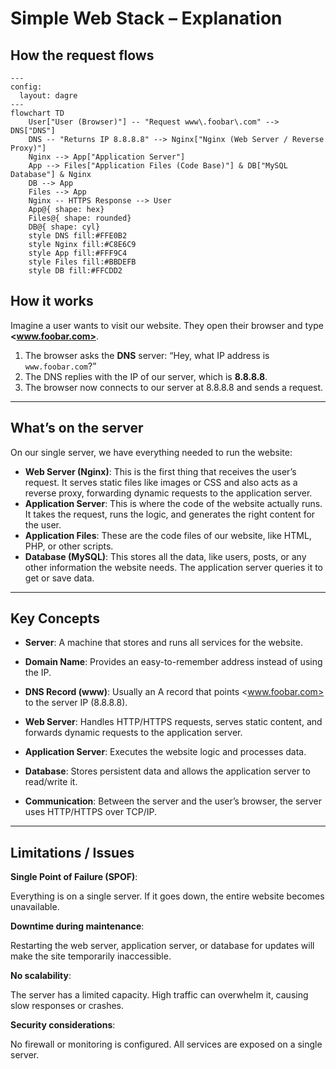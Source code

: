 # Simple Web Stack – Explanation

## How the request flows

```mermaid
---
config:
  layout: dagre
---
flowchart TD
    User["User (Browser)"] -- "Request www\.foobar\.com" --> DNS["DNS"]
    DNS -- "Returns IP 8.8.8.8" --> Nginx["Nginx (Web Server / Reverse Proxy)"]
    Nginx --> App["Application Server"]
    App --> Files["Application Files (Code Base)"] & DB["MySQL Database"] & Nginx
    DB --> App
    Files --> App
    Nginx -- HTTPS Response --> User
    App@{ shape: hex}
    Files@{ shape: rounded}
    DB@{ shape: cyl}
    style DNS fill:#FFE0B2
    style Nginx fill:#C8E6C9
    style App fill:#FFF9C4
    style Files fill:#BBDEFB
    style DB fill:#FFCDD2
```

## How it works

Imagine a user wants to visit our website. They open their browser and type **<www.foobar.com>**.  

1. The browser asks the **DNS** server: “Hey, what IP address is `www.foobar.com`?”  
2. The DNS replies with the IP of our server, which is **8.8.8.8**.  
3. The browser now connects to our server at 8.8.8.8 and sends a request.  

---

## What’s on the server

On our single server, we have everything needed to run the website:

- **Web Server (Nginx)**: This is the first thing that receives the user’s request. It serves static files like images or CSS and also acts as a reverse proxy, forwarding dynamic requests to the application server.  
- **Application Server**: This is where the code of the website actually runs. It takes the request, runs the logic, and generates the right content for the user.  
- **Application Files**: These are the code files of our website, like HTML, PHP, or other scripts.  
- **Database (MySQL)**: This stores all the data, like users, posts, or any other information the website needs. The application server queries it to get or save data.  

---

## Key Concepts

- **Server**: A machine that stores and runs all services for the website.

- **Domain Name**: Provides an easy-to-remember address instead of using the IP.

- **DNS Record (www)**: Usually an A record that points <www.foobar.com> to the server IP (8.8.8.8).

- **Web Server**: Handles HTTP/HTTPS requests, serves static content, and forwards dynamic requests to the application server.

- **Application Server**: Executes the website logic and processes data.

- **Database**: Stores persistent data and allows the application server to read/write it.

- **Communication**: Between the server and the user’s browser, the server uses HTTP/HTTPS over TCP/IP.

---

## Limitations / Issues

**Single Point of Failure (SPOF)**:

Everything is on a single server. If it goes down, the entire website becomes unavailable.

**Downtime during maintenance**:

Restarting the web server, application server, or database for updates will make the site temporarily inaccessible.

**No scalability**:

The server has a limited capacity. High traffic can overwhelm it, causing slow responses or crashes.

**Security considerations**:

No firewall or monitoring is configured. All services are exposed on a single server.
